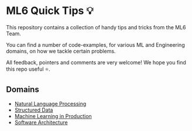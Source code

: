 # ML6 Quick Tips 💡

This repository contains a collection of handy tips and tricks from the ML6 Team.

You can find a number of code-examples, for various ML and Engineering domains, on how we tackle certain problems.

All feedback, pointers and comments are very welcome! We hope you find this repo useful ⭐.

## Domains
* [Natural Language Processing](nlp)
* [Structured Data](structured_data)
* [Machine Learning in Production](mlip)
* [Software Architecture](sa)